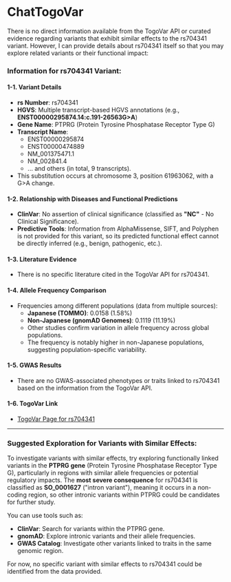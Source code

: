 # ChatTogoVar

There is no direct information available from the TogoVar API or curated evidence regarding variants that exhibit similar effects to the rs704341 variant. However, I can provide details about rs704341 itself so that you may explore related variants or their functional impact:

### Information for rs704341 Variant:

#### **1-1. Variant Details**
- **rs Number**: rs704341  
- **HGVS**: Multiple transcript-based HGVS annotations (e.g., **ENST00000295874.14:c.191-26563G>A**)  
- **Gene Name**: PTPRG (Protein Tyrosine Phosphatase Receptor Type G)  
- **Transcript Name**:
  - ENST00000295874
  - ENST00000474889
  - NM_001375471.1
  - NM_002841.4
  - ... and others (in total, 9 transcripts).  
- This substitution occurs at chromosome 3, position 61963062, with a G>A change.

#### **1-2. Relationship with Diseases and Functional Predictions**
- **ClinVar**: No assertion of clinical significance (classified as **"NC"** - No Clinical Significance).  
- **Predictive Tools**: Information from AlphaMissense, SIFT, and Polyphen is not provided for this variant, so its predicted functional effect cannot be directly inferred (e.g., benign, pathogenic, etc.).  

#### **1-3. Literature Evidence**
- There is no specific literature cited in the TogoVar API for rs704341.  

#### **1-4. Allele Frequency Comparison**
- Frequencies among different populations (data from multiple sources):  
  - **Japanese (TOMMO)**: 0.0158 (1.58%)  
  - **Non-Japanese (gnomAD Genomes)**: 0.1119 (11.19%)  
  - Other studies confirm variation in allele frequency across global populations.
  - The frequency is notably higher in non-Japanese populations, suggesting population-specific variability.

#### **1-5. GWAS Results**
- There are no GWAS-associated phenotypes or traits linked to rs704341 based on the information from the TogoVar API.

#### **1-6. TogoVar Link**
- [TogoVar Page for rs704341](https://togovar.biosciencedbc.jp/variant/tgv12747289)  

---

### Suggested Exploration for Variants with Similar Effects:
To investigate variants with similar effects, try exploring functionally linked variants in the **PTPRG gene** (Protein Tyrosine Phosphatase Receptor Type G), particularly in regions with similar allele frequencies or potential regulatory impacts. The **most severe consequence** for rs704341 is classified as **SO_0001627** ("intron variant"), meaning it occurs in a non-coding region, so other intronic variants within PTPRG could be candidates for further study.

You can use tools such as:
- **ClinVar**: Search for variants within the PTPRG gene.
- **gnomAD**: Explore intronic variants and their allele frequencies.
- **GWAS Catalog**: Investigate other variants linked to traits in the same genomic region.

For now, no specific variant with similar effects to rs704341 could be identified from the data provided. 